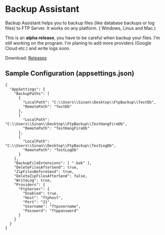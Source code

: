 # Backup Assistant

Backup Assistant helps you to backup files (like database backups or log files) to FTP Server. It works on any platform. ( Windows, Linux and Mac.)

This is an **alpha release**, you have to be careful when backup your files. I'm still working on the program. I'm planing to add more providers (Google Cloud etc.) and write logs soon.

Download: [Releases](https://github.com/sinanbozkus/BackupAssistant/tree/master/Release)

## Sample Configuration (appsettings.json)

    {
      "AppSettings": {
        "BackupPaths": [
          {
            "LocalPath": "C:\\Users\\Sinan\\Desktop\\FtpBackup\\TestDb",
            "RemotePath": "TestDb"
          },
          {
            "LocalPath": "C:\\Users\\Sinan\\Desktop\\FtpBackup\\TestHangFireDb",
            "RemotePath": "TestHangFireDb"
          },
          {
            "LocalPath": "C:\\Users\\Sinan\\Desktop\\FtpBackup\\TestLogDb",
            "RemotePath": "TestLogDb"
          }
        ],
        "BackupFileExtensions": [ ".bak" ],
        "DeleteFilesAfterSend": true,
        "ZipFilesBeforeSend": true,
        "DeleteZipFilesAfterSend": false,
        "WriteLog": true,
        "Providers": {
          "FtpServer": {
            "Enabled": true,
            "Host": "ftphost",
            "Port": "21",
            "Username": "ftpusername",
            "Password": "ftppassword"
          }
        }
      }
    }
